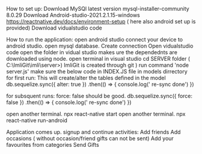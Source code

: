 How to set up:
Download MySQl latest version mysql-installer-community 8.0.29
Download Android-studio-2021.2.1.15-windows
https://reactnative.dev/docs/environment-setup ( here also android set up is provided)
Download vidualstudio code 

How to run the application:
open android studio
connect your device to android studio.
open mysql database. Create connection 
Open vidualstudio code
open the folder in vidual studio
makes ure the dependednts are downloaded using node.
open terminal in visual studio
cd SERVER folder ( C:\ImliGit\imli\server>) ImliGit is created through git )
run command 'node server.js' make sure the below code in INDEX.JS file in models dirrectory
for first run: This will create/alter the tables defined in the model
db.sequelize.sync({ alter: true })
  .then(() => {
    console.log(' re-sync done')
  })

for subsquent runs: force: false should be good.
db.sequelize.sync({ force: false })
  .then(() => {
    console.log(' re-sync done')
  })

open another terminal.
  npx react-native start
open another terminal.
npx react-native run-android 

Application comes up. signup and continue
activities: 
     Add friends
     Add occasions ( without occasion/friend gifts can not be sent)
     Add your favourites from categories
     Send Gifts 
     
